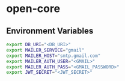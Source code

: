 # open-core

## Environment Variables

```bash
export DB_URI="<DB_URI>"
export MAILER_SERVICE="gmail"
export MAILER_HOST="smtp.gmail.com"
export MAILER_AUTH_USER="<GMAIL>"
export MAILER_AUTH_PASS="<GMAIL_PASSWORD>"
export JWT_SECRET="<JWT_SECRET>"
```
